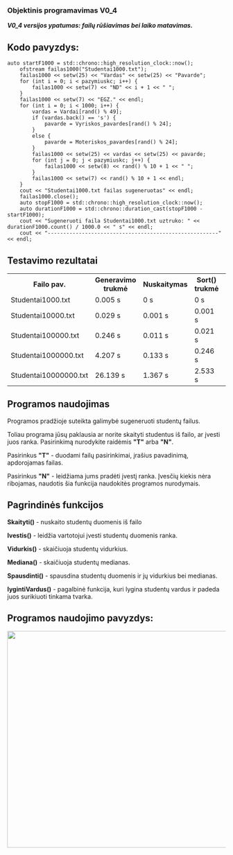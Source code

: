 <h3>Objektinis programavimas V0_4</h3>
<p><b><i>V0_4 versijos ypatumas: failų rūšiavimas bei laiko matavimas.</i></b></p>
<h2>Kodo pavyzdys:</h2>
<code>auto startF1000 = std::chrono::high_resolution_clock::now();
    ofstream failas1000("Studentai1000.txt");
    failas1000 << setw(25) << "Vardas" << setw(25) << "Pavarde";
    for (int i = 0; i < pazymiuskc; i++) {
        failas1000 << setw(7) << "ND" << i + 1 << " ";
    }
    failas1000 << setw(7) << "EGZ." << endl;
    for (int i = 0; i < 1000; i++) {
        vardas = Vardai[rand() % 49];
        if (vardas.back() == 's') {
            pavarde = Vyriskos_pavardes[rand() % 24];
        }
        else {
            pavarde = Moteriskos_pavardes[rand() % 24];
        }
        failas1000 << setw(25) << vardas << setw(25) << pavarde;
        for (int j = 0; j < pazymiuskc; j++) {
            failas1000 << setw(8) << rand() % 10 + 1 << " ";
        }
        failas1000 << setw(7) << rand() % 10 + 1 << endl;
    }
    cout << "Studentai1000.txt failas sugeneruotas" << endl;
    failas1000.close();
    auto stopF1000 = std::chrono::high_resolution_clock::now();
    auto durationF1000 = std::chrono::duration_cast<std::chrono::milliseconds>(stopF1000 - startF1000);
    cout << "Sugeneruoti faila Studentai1000.txt uztruko: " << durationF1000.count() / 1000.0 << " s" << endl;
    cout << "-------------------------------------------------------" << endl;</code>
<h2>Testavimo rezultatai</h2>
<table>
    <tr>
        <th>Failo pav.</th>
        <th>Generavimo trukmė</th>
        <th>Nuskaitymas</th>
        <th>Sort() trukmė</th>
        <th>Suskirstymo trukmė</th>
        <th>Surasymas i failus</th>
    </tr>
    <tr>
        <td>Studentai1000.txt</td>
        <td>0.005 s</td>
        <td>0 s</td>
        <td>0 s</td>
        <td>0 s</td>
    </tr>
    <tr>        
        <td>Studentai10000.txt</td>
        <td>0.029 s</td>
        <td>0.001 s</td>
        <td>0.001 s</td>
        <td>0.001 s</td>
    </tr>
    <tr>
        <td>Studentai100000.txt</td>
        <td>0.246 s</td>
        <td>0.011 s</td>
        <td>0.021 s</td>
        <td>0.021 s</td>
    </tr>
    <tr>
        <td>Studentai1000000.txt</td>
        <td>4.207 s</td>
        <td>0.133 s</td>
        <td>0.246 s</td>
        <td>0.246 s</td>
    </tr>
    <tr>
        <td>Studentai10000000.txt</td>
        <td>26.139 s</td>
        <td>1.367 s</td>
        <td>2.533 s</td>
        <td>2.533 s</td>
    </tr>
</table>
<h2>Programos naudojimas</h2>
    <p>Programos pradžioje suteikta galimybė sugeneruoti studentų failus.</p>
    <p>Toliau programa jūsų paklausia ar norite skaityti studentus iš failo, ar įvesti juos ranka. Pasirinkimą nurodykite raidėmis <b>"T"</b> arba <b>"N"</b>.</p>
    <p>Pasirinkus <b>"T"</b> - duodami failų pasirinkimai, įrašius pavadinimą, apdorojamas failas.</p>
    <p>Pasirinkus <b>"N"</b> - leidžiama jums pradėti įvestį ranka. Įvesčių kiekis nėra ribojamas, naudotis šia funkcija naudokitės programos nurodymais.</p>
<h2>Pagrindinės funkcijos </h2>
    <p><b>Skaityti()</b> - nuskaito studentų duomenis iš failo</p>
    <p><b>Ivestis()</b> - leidžia vartotojui įvesti studentų duomenis ranka.</p>
    <p><b>Vidurkis()</b> - skaičiuoja studentų vidurkius.</p>
    <p><b>Mediana()</b> - skaičiuoja studentų medianas.</p>
    <p><b>Spausdinti()</b> - spausdina studentų duomenis ir jų vidurkius bei medianas.</p>
    <p><b>lygintiVardus()</b> - pagalbinė funkcija, kuri lygina studentų vardus ir padeda juos surikiuoti tinkama tvarka.</p>
<h2>Programos naudojimo pavyzdys:</h2>
<img src="https://user-images.githubusercontent.com/116721418/225136264-a91244b4-cfee-4a61-bd5f-0bdd5a597343.png" width="900" height="500">

